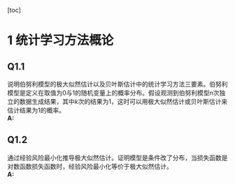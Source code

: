 [toc]
# 1 统计学习方法概论
## Q1.1 
说明伯努利模型的极大似然估计以及贝叶斯估计中的统计学习方法三要素。伯努利模型是定义在取值为0与1的随机变量上的概率分布。假设观测到伯努利模型*n*次独立的数据生成结果，其中*k*次的结果为1，这时可以用极大似然估计或贝叶斯估计来估计结果为1的概率。   
**A:**

## Q1.2
通过经验风险最小化推导极大似然估计。证明模型是条件改了分布，当损失函数是对数函数损失函数时，经验风险最小化等价于极大似然估计。   
**A:**  
